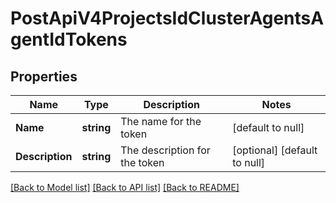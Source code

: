 # PostApiV4ProjectsIdClusterAgentsAgentIdTokens

## Properties
Name | Type | Description | Notes
------------ | ------------- | ------------- | -------------
**Name** | **string** | The name for the token | [default to null]
**Description** | **string** | The description for the token | [optional] [default to null]

[[Back to Model list]](../README.md#documentation-for-models) [[Back to API list]](../README.md#documentation-for-api-endpoints) [[Back to README]](../README.md)


